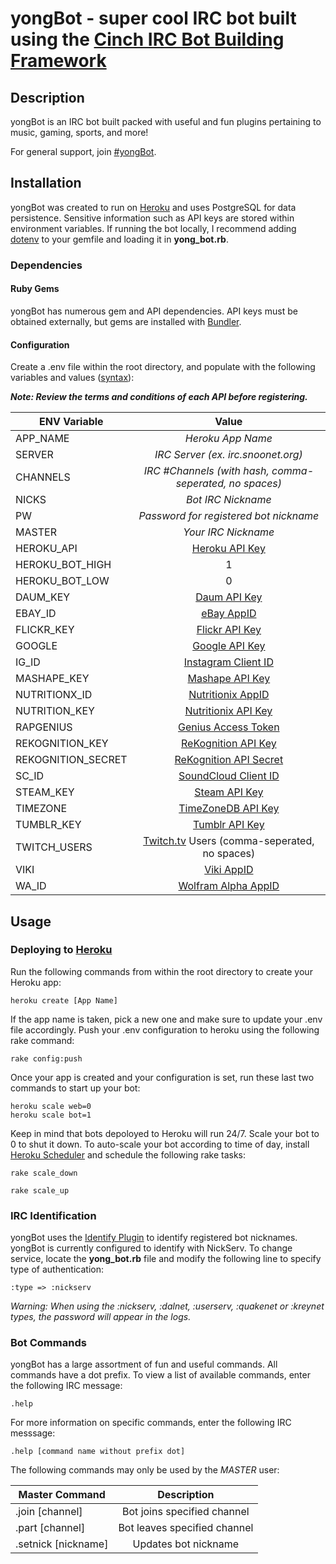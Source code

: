 yongBot - super cool IRC bot built using the [Cinch IRC Bot Building Framework](https://github.com/cinchrb/cinch)
=====================================

Description
-----------

yongBot is an IRC bot built packed with useful and fun plugins pertaining to music, gaming, sports, and more!

For general support, join [#yongBot](http://webchat.snoonet.org/yongbot).

Installation
------------

yongBot was created to run on [Heroku](https://www.heroku.com/) and uses PostgreSQL for data persistence. Sensitive information such as API keys are stored within environment variables. If running the bot locally, I recommend adding [dotenv](https://github.com/bkeepers/dotenv) to your gemfile and loading it in **yong_bot.rb**.

### Dependencies

#### Ruby Gems

yongBot has numerous gem and API dependencies. API keys must be obtained externally, but gems are installed with [Bundler](http://bundler.io/).

#### Configuration

Create a .env file within the root directory, and populate with the following variables and values ([syntax](https://github.com/bkeepers/dotenv)):

**_Note: Review the terms and conditions of each API before registering._**

| ENV Variable       | Value
| -------------      |:-----:
| APP_NAME           | *Heroku App Name*
| SERVER             | *IRC Server (ex. irc.snoonet.org)*
| CHANNELS           | *IRC #Channels (with hash, comma-seperated, no spaces)*
| NICKS              | *Bot IRC Nickname*
| PW                 | *Password for registered bot nickname*
| MASTER             | *Your IRC Nickname*
| HEROKU_API         | [Heroku API Key](https://dashboard.heroku.com/account)
| HEROKU_BOT_HIGH    | 1
| HEROKU_BOT_LOW     | 0
| DAUM_KEY           | [Daum API Key](https://developers.daum.net/services)
| EBAY_ID            | [eBay AppID](https://go.developer.ebay.com/)
| FLICKR_KEY         | [Flickr API Key](https://www.flickr.com/services/api/misc.api_keys.html)
| GOOGLE             | [Google API Key](https://cloud.google.com/translate/v2/getting_started)
| IG_ID              | [Instagram Client ID](https://instagram.com/developer/)
| MASHAPE_KEY        | [Mashape API Key](http://docs.mashape.com/api-keys)
| NUTRITIONX_ID      | [Nutritionix AppID](https://www.nutritionix.com/api)
| NUTRITION_KEY      | [Nutritionix API Key](https://www.nutritionix.com/api)
| RAPGENIUS          | [Genius Access Token](http://genius.com/api-clients)
| REKOGNITION_KEY    | [ReKognition API Key](https://rekognition.com/developer/start)
| REKOGNITION_SECRET | [ReKognition API Secret](https://rekognition.com/developer/start)
| SC_ID              | [SoundCloud Client ID](https://developers.soundcloud.com/docs/api/guide)
| STEAM_KEY          | [Steam API Key](http://steamcommunity.com/dev)
| TIMEZONE           | [TimeZoneDB API Key](http://timezonedb.com/)
| TUMBLR_KEY         | [Tumblr API Key](https://www.tumblr.com/docs/en/api/v2)
| TWITCH_USERS       | [Twitch.tv](http://www.twitch.tv/) Users (comma-seperated, no spaces)
| VIKI               | [Viki AppID](http://dev.viki.com/)
| WA_ID              | [Wolfram Alpha AppID](http://products.wolframalpha.com/api/)

Usage
-----

### Deploying to [Heroku](https://www.heroku.com/)

Run the following commands from within the root directory to create your Heroku app:

```
heroku create [App Name]
```

If the app name is taken, pick a new one and make sure to update your .env file accordingly.
Push your .env configuration to heroku using the following rake command:

```
rake config:push
```

Once your app is created and your configuration is set, run these last two commands to start up your bot:

```
heroku scale web=0
heroku scale bot=1
```

Keep in mind that bots depoloyed to Heroku will run 24/7. Scale your bot to 0 to shut it down.
To auto-scale your bot according to time of day, install [Heroku Scheduler](https://addons.heroku.com/scheduler) and schedule the following rake tasks:

```
rake scale_down
```
```
rake scale_up
```

### IRC Identification

yongBot uses the [Identify Plugin](https://github.com/cinchrb/cinch-identify) to identify registered bot nicknames. yongBot is currently configured to identify with NickServ. To change service, locate the **yong_bot.rb** file and modify the following line to specify type of authentication:

```
:type => :nickserv
```

*Warning: When using the :nickserv, :dalnet, :userserv, :quakenet or :kreynet types, the password will appear in the logs.*

### Bot Commands

yongBot has a large assortment of fun and useful commands. All commands have a dot prefix. To view a list of available commands, enter the following IRC message:

```
.help
```

For more information on specific commands, enter the following IRC messsage:

```
.help [command name without prefix dot]
```

The following commands may only be used by the *MASTER* user:

| Master Command      | Description
| --------------      |:-----------:
| .join [channel]     | Bot joins specified channel
| .part [channel]     | Bot leaves specified channel
| .setnick [nickname] | Updates bot nickname
